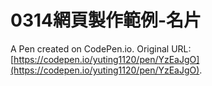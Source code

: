 # 0314網頁製作範例-名片

A Pen created on CodePen.io. Original URL: [https://codepen.io/yuting1120/pen/YzEaJgO](https://codepen.io/yuting1120/pen/YzEaJgO).


